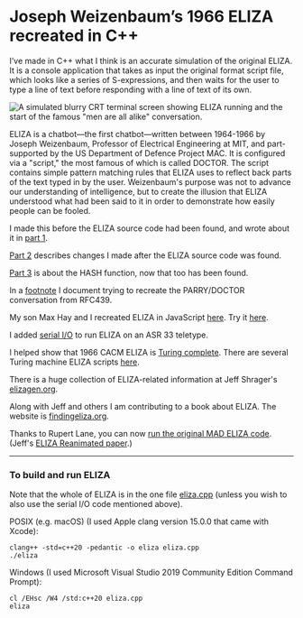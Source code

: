 # Joseph Weizenbaum’s 1966 ELIZA recreated in C++

I’ve made in C++ what I think is an accurate simulation of the original ELIZA. It is a console application that takes as input the original format script file, which looks like a series of S-expressions, and then waits for the user to type a line of text before responding with a line of text of its own.

![A simulated blurry CRT terminal screen showing ELIZA running and the start of the famous "men are all alike" conversation.](https://github.com/anthay/ELIZA/blob/master/doc/action-shot.jpg)

ELIZA is a chatbot—the first chatbot—written between 1964-1966 by Joseph Weizenbaum, Professor of Electrical Engineering at MIT, and part-supported by the US Department of Defence Project MAC. It is configured via a "script," the most famous of which is called DOCTOR. The script contains simple pattern matching rules that ELIZA uses to reflect back parts of the text typed in by the user. Weizenbaum's purpose was not to advance our understanding of intelligence, but to create the illusion that ELIZA understood what had been said to it in order to demonstrate how easily people can be fooled.

I made this before the ELIZA source code had been found, and wrote about it in [part 1](https://github.com/anthay/ELIZA/blob/master/doc/Eliza_part_1.md).

[Part 2](https://github.com/anthay/ELIZA/blob/master/doc/Eliza_part_2.md) describes changes I made after the ELIZA source code was found.

[Part 3](https://github.com/anthay/ELIZA/blob/master/doc/Eliza_part_3.md) is about the HASH function, now that too has been found. 

In a [footnote](https://github.com/anthay/ELIZA/blob/master/doc/Trying_to_recreate_RFC439.md) I document trying to recreate the PARRY/DOCTOR conversation from RFC439.

My son Max Hay and I recreated ELIZA in JavaScript [here](https://github.com/anthay/ELIZA/blob/master/src/eliza.html). Try it [here](https://anthay.github.io/eliza.html).

I added [serial I/O](https://github.com/anthay/ELIZA/blob/master/doc/serial_io.md) to run ELIZA on an ASR 33 teletype.

I helped show that 1966 CACM ELIZA is [Turing complete](https://sites.google.com/view/elizagen-org/blog/eliza-is-turing-complete).
There are several Turing machine ELIZA scripts [here](https://github.com/anthay/ELIZA/blob/master/scripts/scripts.md).

There is a huge collection of ELIZA-related information at Jeff Shrager's [elizagen.org](https://elizagen.org).

Along with Jeff and others I am contributing to a book about ELIZA. The website is [findingeliza.org](https://findingeliza.org).

Thanks to Rupert Lane, you can now [run the original MAD ELIZA code](https://github.com/rupertl/eliza-ctss). (Jeff's [ELIZA Reanimated paper](https://doi.org/10.48550/arXiv.2501.06707).)

---

### To build and run ELIZA

Note that the whole of ELIZA is in the one file [eliza.cpp](https://github.com/anthay/ELIZA/blob/master/src/eliza.cpp) (unless you wish to also use the serial I/O code mentioned above).

POSIX (e.g. macOS) (I used Apple clang version 15.0.0 that came with Xcode):

```text
clang++ -std=c++20 -pedantic -o eliza eliza.cpp
./eliza
```

Windows (I used Microsoft Visual Studio 2019 Community Edition Command Prompt):

```text
cl /EHsc /W4 /std:c++20 eliza.cpp
eliza
```
